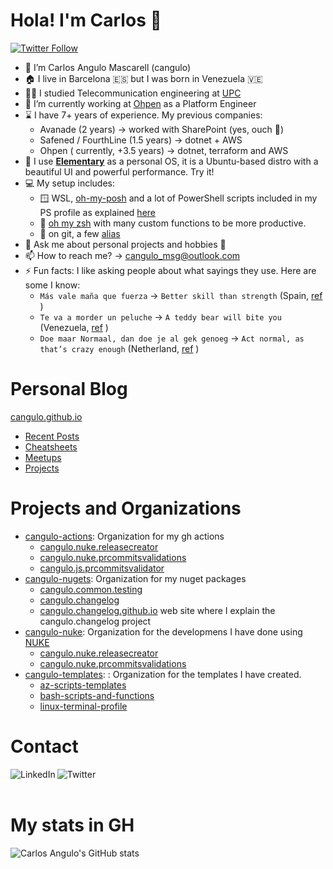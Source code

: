 # Hola! I'm Carlos 👋

[![Twitter Follow](https://img.shields.io/twitter/follow/angulomascarell?color=1DA1F2&logo=twitter&style=for-the-badge)](https://twitter.com/intent/follow?original_referer=https%3A%2F%2Fgithub.com%2Fangulomascarell&screen_name=angulomascarell)

- 🔭 I’m Carlos Angulo Mascarell (cangulo)
- 🏠️ I live in Barcelona 🇪🇸 but I was born in Venezuela 🇻🇪
- 👨‍🎓 I studied Telecommunication engineering at [UPC](https://www.upc.edu/en/)
- 🌱 I’m currently working at [Ohpen](https://ohpen.com) as a Platform Engineer
- ⌛️ I have 7+ years of experience. My previous companies:
    - Avanade (2 years) -> worked with SharePoint (yes, ouch 🤕)
    - Safened / FourthLine (1.5 years) -> dotnet + AWS
    - Ohpen ( currently, +3.5 years) -> dotnet, terraform and AWS
- 🐧 I use [**Elementary**](https://elementary.io) as a personal OS, it is a Ubuntu-based distro with a beautiful UI and powerful performance. Try it!
- 💻️ My setup includes:
    - 🪟 WSL, [oh-my-posh](https://ohmyposh.dev) and a lot of PowerShell scripts included in my PS profile as explained [here](https://carlosangulo.es/blog/powershell-serie/2020-08-24-configuring-powershell-profile)
    - 🐧 [oh my zsh](https://ohmyz.sh) with many custom functions to be more productive.
    - 🧾 on git, a few [alias](https://git-scm.com/book/es/v2/Fundamentos-de-Git-Alias-de-Git)
- 💬 Ask me about personal projects and hobbies 🕺
- 📫 How to reach me? ->  cangulo_msg@outlook.com
- ⚡ Fun facts: I like asking people about what sayings they use. Here are some I know:
    - `Más vale maña que fuerza` -> `Better skill than strength` (Spain, [ref]([https://www.donquijote.org/spanish-language/sayings/](https://www.donquijote.org/spanish-language/sayings/#:~:text=M%C3%A1s%20vale%20ma%C3%B1a%20que%20fuerza)) )
    - `Te va a morder un peluche` -> `A teddy bear will bite you` (Venezuela, [ref]([https://matadornetwork.com/abroad/11-phrases-venezuelans-understand/](https://matadornetwork.com/abroad/11-phrases-venezuelans-understand/#:~:text=8.%20Te%20va%20a%20morder%20un%20peluche%20%7C%20A%20teddy%20bear%20will%20bite%20you)) )
    - `Doe maar Normaal, dan doe je al gek genoeg` -> `Act normal, as that’s crazy enough` (Netherland, [ref](https://theculturetrip.com/europe/the-netherlands/articles/7-hilarious-dutch-sayings-you-need-to-know/) )

# Personal Blog

[cangulo.github.io](https://cangulo.github.io/)
* [Recent Posts](https://cangulo.github.io/blog)
* [Cheatsheets](https://cangulo.github.io/cheatsheets)
* [Meetups](https://cangulo.github.io/meetups)
* [Projects](https://cangulo.github.io/projects)

# Projects and Organizations

* [cangulo-actions](https://github.com/cangulo-actions): Organization for my gh actions
  * [cangulo.nuke.releasecreator](https://github.com/cangulo-actions/cangulo.nuke.releasecreator)
  * [cangulo.nuke.prcommitsvalidations](https://github.com/cangulo-actions/cangulo.nuke.prcommitsvalidations )
  * [cangulo.js.prcommitsvalidator](https://github.com/cangulo-actions/cangulo.js.prcommitsvalidator)
* [cangulo-nugets](https://github.com/cangulo-nugets): Organization for my nuget packages
  * [cangulo.common.testing](https://github.com/cangulo-nugets/cangulo.common.testing)
  * [cangulo.changelog](https://github.com/cangulo-nugets/cangulo.changelog)
  * [cangulo.changelog.github.io](https://cangulo-nugets.github.io/cangulo.changelog.github.io/docs) web site where I explain the cangulo.changelog project
* [cangulo-nuke](https://github.com/cangulo-nuke): Organization for the developmens I have done using [NUKE](https://nuke.build/)
  * [cangulo.nuke.releasecreator](https://github.com/cangulo-nuke/cangulo.nuke.releasecreator)
  * [cangulo.nuke.prcommitsvalidations](https://github.com/cangulo-nuke/cangulo.nuke.prcommitsvalidations)
* [cangulo-templates](https://github.com/cangulo-templates): : Organization for the templates I have created.
  * [az-scripts-templates](https://github.com/cangulo-templates/az-scripts-templates)
  * [bash-scripts-and-functions](https://github.com/cangulo-templates/bash-scripts-and-functions)
  * [linux-terminal-profile](https://github.com/cangulo-templates/linux-terminal-profile)


# Contact

<!-- Icons -->

[<img align="left" alt="LinkedIn" src="https://img.shields.io/badge/LinkedIn-0077B5?style=for-the-badge&logo=linkedin&logoColor=white" />][linkedin]

[<img align="left" alt="Twitter" src="https://img.shields.io/badge/Twitter-1DA1F2?style=for-the-badge&logo=twitter&logoColor=white" />][twitter]

<br />

<!-- Reference for the icons-->

[linkedin]: https://www.linkedin.com/in/angulomascarell "LinkedIn"
[twitter]: https://twitter.com/angulomascarell "@angulomascarell"

<br />

# My stats in GH

![Carlos Angulo's GitHub stats](https://github-readme-stats.vercel.app/api?username=cangulo&show_icons=true)


<!-- future things to post:

- 👯 I’m looking to collaborate on ...
- 🤔 I’m looking for help with ...


 -->
